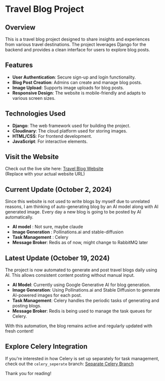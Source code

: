 # Travel Blog Project

## Overview
This is a travel blog project designed to share insights and experiences from various travel destinations. The project leverages Django for the backend and provides a clean interface for users to explore blog posts.

## Features
- **User Authentication**: Secure sign-up and login functionality.
- **Blog Post Creation**: Admins can create and manage blog posts.
- **Image Upload**: Supports image uploads for blog posts.
- **Responsive Design**: The website is mobile-friendly and adapts to various screen sizes.

## Technologies Used
- **Django**: The web framework used for building the project.
- **Cloudinary**: The cloud platform used for storing images.
- **HTML/CSS**: For frontend development.
- **JavaScript**: For interactive elements.

## Visit the Website
Check out the live site here: [Travel Blog Website](https://neptravelblog.pythonanywhere.com)  
(Replace with your actual website URL)

## Current Update (October 2, 2024)
Since this website is not used to write blogs by myself due to unrelated reasons, I am thinking of auto-generating blog by an AI model along with AI generated image. Every day a new blog is going to be posted by AI automatically.
- **AI model** : Not sure, maybe claude
- **Image Generation** : Pollinations.ai and stable-diffusion
- **Task Management** : Celery
- **Message Broker**: Redis as of now, might change to RabbitMQ later

## Latest Update (October 19, 2024)
The project is now automated to generate and post travel blogs daily using AI. This allows consistent content posting without manual input.

- **AI Model**: Currently using Google Generative AI for blog generation.
- **Image Generation**: Using Pollinations.ai and Stable Diffusion to generate AI-powered images for each post.
- **Task Management**: Celery handles the periodic tasks of generating and posting blogs.
- **Message Broker**: Redis is being used to manage the task queues for Celery.

With this automation, the blog remains active and regularly updated with fresh content!

## Explore Celery Integration
If you're interested in how Celery is set up separately for task management, check out the `celery_seperate` branch: [Separate Celery Branch](https://github.com/Roshan4004/NepalTravelBlog/tree/celery_seperate)

Thank you for reading!
